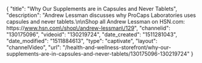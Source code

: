 {
    "title": "Why Our Supplements are in Capsules and Never Tablets",
    "description": "Andrew Lessman discusses why ProCaps Laboratories uses capsules and never tablets.\n\nShop all Andrew Lessman on HSN.com: https:\/\/www.hsn.com\/shop\/andrew-lessman\/129",
    "channelid": "130175096",
    "videoid": "130219724",
    "date_created": "1511281043",
    "date_modified": "1511884613",
    "type": "captivate",
    "layout": "channelVideo",
    "url": "\/health-and-wellness-storefront\/why-our-supplements-are-in-capsules-and-never-tablets\/130175096-130219724"
}